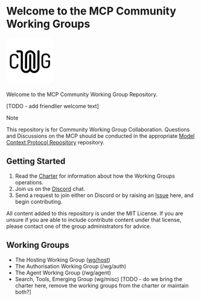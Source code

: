 # Welcome to the MCP Community Working Groups

![MCPWGLogo](images/mcp-wg-icon_small.png)

Welcome to the MCP Community Working Group Repository.

[TODO - add friendlier welcome text]

> [!NOTE]
> This repository is for Community Working Group Collaboration. Questions and Discussions on the MCP should be conducted in the appropriate [Model Context Protocol Repository](https://github.com/modelcontextprotocol) repository.

## Getting Started

1. Read the [Charter](working_group_charter.md) for information about how the Working Groups operations.
2. Join us on the [Discord](https://discord.gg/RkqKnmrp) chat.
3. Send a request to join either on Discord or by raising an [Issue](https://github.com/evalstate/mcp-community-group/issues) here, and begin contributing.

All content added to this repository is under the MIT License. If you are unsure if you are able to include contribute content under that license, please contact one of the group administrators for advice.

## Working Groups

- The Hosting Working Group ([wg/host](wg/host))
- The Authorisation Working Group (/wg/auth)
- The Agent Working Group (/wg/agent)
- Search, Tools, Emerging Group (wg/misc)
  [TODO - do we bring the charter here, remove the working groups from the charter or maintain both?]
